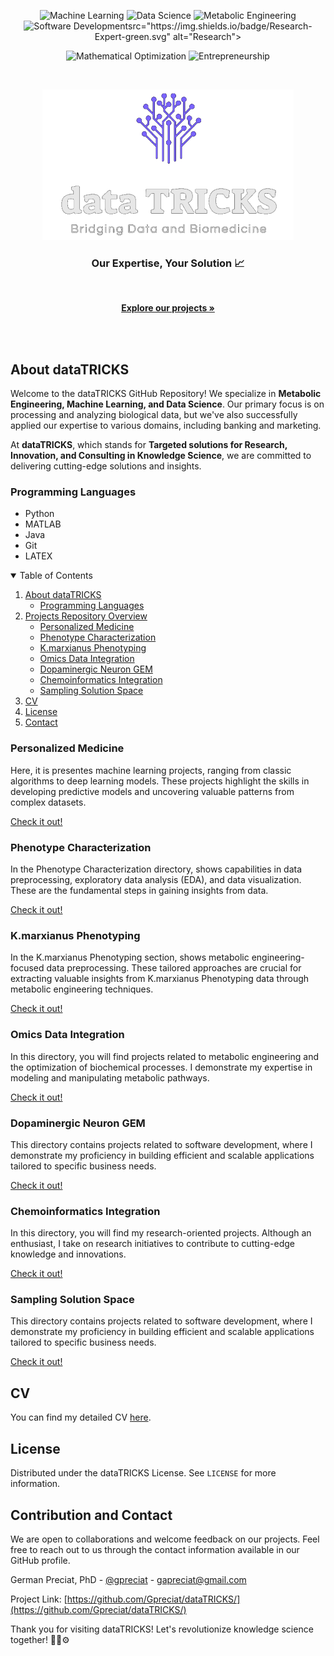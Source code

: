 <p align="center">
  <img src="https://img.shields.io/badge/Machine%20Learning-Expert-green.svg" alt="Machine Learning">
  <img src="https://img.shields.io/badge/Data%20Science-Expert-green.svg" alt="Data Science">
  <img src="https://img.shields.io/badge/Metabolic%20Engineering-Expert-green.svg" alt="Metabolic Engineering">
  <img src="https://img.shields.io/badge/Software%20Development-Expert-green.svg" alt="Software Development">src="https://img.shields.io/badge/Research-Expert-green.svg" alt="Research">
</p>

<p align="center">
  <img src="https://img.shields.io/badge/Mathematical%20Optimization-Enthusiast-blueviolet.svg" alt="Mathematical Optimization">
  <img src="https://img.shields.io/badge/Entrepreneurship-Enthusiast-blueviolet.svg" alt="Entrepreneurship">
</p>

<!-- PROJECT LOGO -->
<br />
<p align="center">
  <a href="https://github.com/Gpreciat/dataTRICKS">
    <img src="logo.png" alt="Logo" width="402" height="241">
  </a>

 <!--  <h3 align="center">dataTRICKS</h3>  -->

  <p align="center">
   <h3 align="center">Our Expertise, Your Solution 📈</h3> 
    <br />
    <p align="center">
      <a href="https://github.com/Gpreciat/dataTRICKS/tree/main/projects"><strong>Explore our projects »</strong></a>
    </p>
    <br />
    <br />
  </p>
</p>

## About dataTRICKS

Welcome to the dataTRICKS GitHub Repository! We specialize in **Metabolic Engineering, Machine Learning, and Data Science**. Our primary focus is on processing and analyzing biological data, but we've also successfully applied our expertise to various domains, including banking and marketing.

At **dataTRICKS**, which stands for **Targeted solutions for Research, Innovation, and Consulting in Knowledge Science**, we are committed to delivering cutting-edge solutions and insights.

### Programming Languages
  - Python
  - MATLAB
  - Java
  - Git
  - LATEX

<!-- TABLE OF CONTENTS -->
<details open="open">
  <summary>Table of Contents</summary>
  <ol>
    <li>
      <a href="#about-datatricks">About dataTRICKS</a>
      <ul>
        <li><a href="#programming-languages">Programming Languages</a></li>
      </ul>
    </li>
    <li>
      <a href="#projects-repository-overview">Projects Repository Overview</a>
      <ul>
        <li><a href="#personalized-medicine">Personalized Medicine</a></li>
        <li><a href="#phenotype-characterization">Phenotype Characterization</a></li>
        <li><a href="#kmarxianus-phenotyping">K.marxianus Phenotyping</a></li>
        <li><a href="#omics-data-integration">Omics Data Integration</a></li>
        <li><a href="#dopaminergic-neuron-gem">Dopaminergic Neuron GEM</a></li>
        <li><a href="#chemoinformatics-integration">Chemoinformatics Integration</a></li>
        <li><a href="#sampling-solution-space">Sampling Solution Space</a></li>
      </ul>
    </li>
    <li><a href="#cv">CV</a></li>
    <li><a href="#license">License</a></li>
    <li><a href="#contact">Contact</a></li>
  </ol>
</details>

### Personalized Medicine
  Here, it is presentes machine learning projects, ranging from classic algorithms to deep learning models. These projects highlight the skills in developing predictive models and uncovering valuable patterns from complex datasets.

[Check it out!](https://github.com/Gpreciat/dataTRICKS/)

  ### Phenotype Characterization
  In the Phenotype Characterization directory, shows capabilities in data preprocessing, exploratory data analysis (EDA), and data visualization. These are the fundamental steps in gaining insights from data.

[Check it out!](https://github.com/Gpreciat/dataTRICKS/)

  ### K.marxianus Phenotyping
  In the K.marxianus Phenotyping section, shows metabolic engineering-focused data preprocessing. These tailored approaches are crucial for extracting valuable insights from K.marxianus Phenotyping data through metabolic engineering techniques.

[Check it out!](https://github.com/Gpreciat/dataTRICKS/)

  ### Omics Data Integration
  In this directory, you will find projects related to metabolic engineering and the optimization of biochemical processes. I demonstrate my expertise in modeling and manipulating metabolic pathways.

[Check it out!](https://github.com/Gpreciat/dataTRICKS/tree/main/projects/omicsDataIntegration)

  ### Dopaminergic Neuron GEM
  This directory contains projects related to software development, where I demonstrate my proficiency in building efficient and scalable applications tailored to specific business needs.

[Check it out!](https://github.com/Gpreciat/dataTRICKS/)

  ### Chemoinformatics Integration
  In this directory, you will find my research-oriented projects. Although an enthusiast, I take on research initiatives to contribute to cutting-edge knowledge and innovations.

[Check it out!](https://github.com/Gpreciat/dataTRICKS/)

  ### Sampling Solution Space
  This directory contains projects related to software development, where I demonstrate my proficiency in building efficient and scalable applications tailored to specific business needs.

[Check it out!](https://github.com/Gpreciat/dataTRICKS/)

## CV
  You can find my detailed CV [here](https://github.com/Gpreciat/dataTRICKS/blob/main/cv/gPreciatCv.pdf).

<!-- License -->
## License
  Distributed under the dataTRICKS License. See `LICENSE` for more information.

## Contribution and Contact

We are open to collaborations and welcome feedback on our projects. Feel free to reach out to us through the contact information available in our GitHub profile. 

German Preciat, PhD - [@gpreciat](https://www.linkedin.com/in/gpreciat/) - gapreciat@gmail.com

Project Link: [https://github.com/Gpreciat/dataTRICKS/](https://github.com/Gpreciat/dataTRICKS/)


Thank you for visiting dataTRICKS! Let's revolutionize knowledge science together! :rocket::microscope::gear: